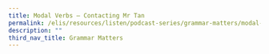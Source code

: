 ```yaml
---
title: Modal Verbs – Contacting Mr Tan
permalink: /elis/resources/listen/podcast-series/grammar-matters/modal-verbs-contacting-mr-tan/
description: ""
third_nav_title: Grammar Matters
---
```

